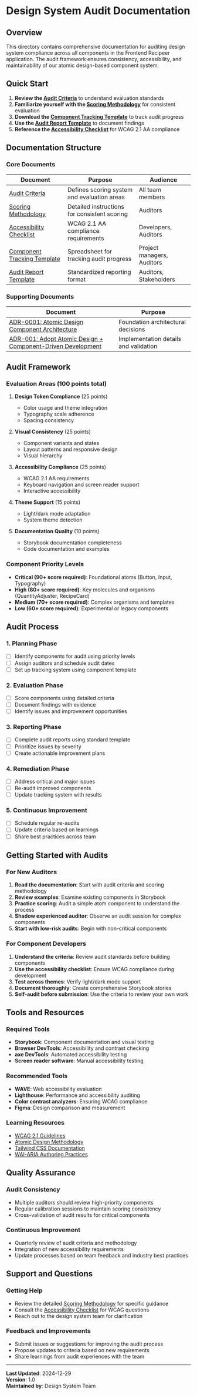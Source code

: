 # Design System Audit Documentation

## Overview

This directory contains comprehensive documentation for auditing design system compliance across all components in the Frontend Recipeer application. The audit framework ensures consistency, accessibility, and maintainability of our atomic design-based component system.

## Quick Start

1. **Review the [Audit Criteria](./audit-criteria.md)** to understand evaluation standards
2. **Familiarize yourself with the [Scoring Methodology](./scoring-methodology.md)** for consistent evaluation
3. **Download the [Component Tracking Template](./component-audit-template.csv)** to track audit progress
4. **Use the [Audit Report Template](./audit-report-template.md)** to document findings
5. **Reference the [Accessibility Checklist](./accessibility-checklist.md)** for WCAG 2.1 AA compliance

## Documentation Structure

### Core Documents

| Document | Purpose | Audience |
|----------|---------|----------|
| [Audit Criteria](./audit-criteria.md) | Defines scoring system and evaluation areas | All team members |
| [Scoring Methodology](./scoring-methodology.md) | Detailed instructions for consistent scoring | Auditors |
| [Accessibility Checklist](./accessibility-checklist.md) | WCAG 2.1 AA compliance requirements | Developers, Auditors |
| [Component Tracking Template](./component-audit-template.csv) | Spreadsheet for tracking audit progress | Project managers, Auditors |
| [Audit Report Template](./audit-report-template.md) | Standardized reporting format | Auditors, Stakeholders |

### Supporting Documents

| Document | Purpose |
|----------|---------|
| [ADR-0001: Atomic Design Component Architecture](../adr/0001-atomic-design-component-architecture.md) | Foundation architectural decisions |
| [ADR-001: Adopt Atomic Design + Component-Driven Development](../adr/001-atomic-design-architecture.md) | Implementation details and validation |

## Audit Framework

### Evaluation Areas (100 points total)

1. **Design Token Compliance** (25 points)
   - Color usage and theme integration
   - Typography scale adherence
   - Spacing consistency

2. **Visual Consistency** (25 points)
   - Component variants and states
   - Layout patterns and responsive design
   - Visual hierarchy

3. **Accessibility Compliance** (25 points)
   - WCAG 2.1 AA requirements
   - Keyboard navigation and screen reader support
   - Interactive accessibility

4. **Theme Support** (15 points)
   - Light/dark mode adaptation
   - System theme detection

5. **Documentation Quality** (10 points)
   - Storybook documentation completeness
   - Code documentation and examples

### Component Priority Levels

- **Critical (90+ score required)**: Foundational atoms (Button, Input, Typography)
- **High (80+ score required)**: Key molecules and organisms (QuantityAdjuster, RecipeCard)
- **Medium (70+ score required)**: Complex organisms and templates
- **Low (60+ score required)**: Experimental or legacy components

## Audit Process

### 1. Planning Phase
- [ ] Identify components for audit using priority levels
- [ ] Assign auditors and schedule audit dates
- [ ] Set up tracking system using component template

### 2. Evaluation Phase
- [ ] Score components using detailed criteria
- [ ] Document findings with evidence
- [ ] Identify issues and improvement opportunities

### 3. Reporting Phase
- [ ] Complete audit reports using standard template
- [ ] Prioritize issues by severity
- [ ] Create actionable improvement plans

### 4. Remediation Phase
- [ ] Address critical and major issues
- [ ] Re-audit improved components
- [ ] Update tracking system with results

### 5. Continuous Improvement
- [ ] Schedule regular re-audits
- [ ] Update criteria based on learnings
- [ ] Share best practices across team

## Getting Started with Audits

### For New Auditors

1. **Read the documentation**: Start with audit criteria and scoring methodology
2. **Review examples**: Examine existing components in Storybook
3. **Practice scoring**: Audit a simple atom component to understand the process
4. **Shadow experienced auditor**: Observe an audit session for complex components
5. **Start with low-risk audits**: Begin with non-critical components

### For Component Developers

1. **Understand the criteria**: Review audit standards before building components
2. **Use the accessibility checklist**: Ensure WCAG compliance during development
3. **Test across themes**: Verify light/dark mode support
4. **Document thoroughly**: Create comprehensive Storybook stories
5. **Self-audit before submission**: Use the criteria to review your own work

## Tools and Resources

### Required Tools
- **Storybook**: Component documentation and visual testing
- **Browser DevTools**: Accessibility and contrast checking
- **axe DevTools**: Automated accessibility testing
- **Screen reader software**: Manual accessibility testing

### Recommended Tools
- **WAVE**: Web accessibility evaluation
- **Lighthouse**: Performance and accessibility auditing
- **Color contrast analyzers**: Ensuring WCAG compliance
- **Figma**: Design comparison and measurement

### Learning Resources
- [WCAG 2.1 Guidelines](https://www.w3.org/WAI/WCAG21/Understanding/)
- [Atomic Design Methodology](https://atomicdesign.bradfrost.com/)
- [Tailwind CSS Documentation](https://tailwindcss.com/docs)
- [WAI-ARIA Authoring Practices](https://www.w3.org/WAI/ARIA/apg/)

## Quality Assurance

### Audit Consistency
- Multiple auditors should review high-priority components
- Regular calibration sessions to maintain scoring consistency
- Cross-validation of audit results for critical components

### Continuous Improvement
- Quarterly review of audit criteria and methodology
- Integration of new accessibility requirements
- Update processes based on team feedback and industry best practices

## Support and Questions

### Getting Help
- Review the detailed [Scoring Methodology](./scoring-methodology.md) for specific guidance
- Consult the [Accessibility Checklist](./accessibility-checklist.md) for WCAG questions
- Reach out to the design system team for clarification

### Feedback and Improvements
- Submit issues or suggestions for improving the audit process
- Propose updates to criteria based on new requirements
- Share learnings from audit experiences with the team

---

**Last Updated**: 2024-12-29  
**Version**: 1.0  
**Maintained by**: Design System Team
